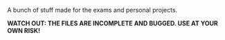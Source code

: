 A bunch of stuff made for the exams and personal projects.

**WATCH OUT: THE FILES ARE INCOMPLETE AND BUGGED. USE AT YOUR OWN RISK!**
